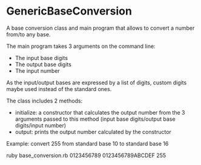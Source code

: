 # GenericBaseConversion

A base conversion class and main program that allows to convert a number from/to any base. 

The main program takes 3 arguments on the command line:
- The input base digits
- The output base digits
- The input number

As the input/output bases are expressed by a list of digits, custom digits maybe used instead of the standard ones.

The class includes 2 methods:
- initialize: a constructor that calculates the output number from the 3 arguments passed to this method (input base digits/output base digits/input number)
- output: prints the output number calculated by the constructor

Example: convert 255 from standard base 10 to standard base 16

ruby base_conversion.rb 0123456789 0123456789ABCDEF 255
